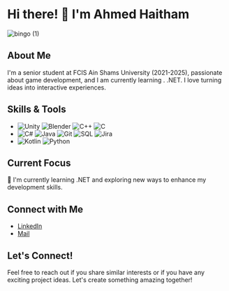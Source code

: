 # Hi there! 👋 I'm Ahmed Haitham

![bingo (1)](https://github.com/Sian1902/Sian1902/assets/96428026/52bddaae-b02d-46d4-b3f1-1103db1eb60f)


## About Me
I'm a senior student at FCIS Ain Shams University (2021-2025), passionate about game development, and I am currently learning .  .NET. I love turning ideas into interactive experiences.

## Skills & Tools
- ![Unity](https://img.shields.io/badge/Unity-Game%20Development-blue?logo=unity)  ![Blender](https://img.shields.io/badge/Blender-3D%20Modeling-orange?logo=blender) ![C++](https://img.shields.io/badge/C++-Programming-blue?logo=c%2B%2B) ![C](https://img.shields.io/badge/C-Programming-lightgrey?logo=c) 
- ![C#](https://img.shields.io/badge/C%23-Programming-green?logo=c-sharp) ![Java](https://img.shields.io/badge/Java-Programming-red?logo=java) ![Git](https://img.shields.io/badge/Git-Version%20Control-lightgrey?logo=git) ![SQL](https://img.shields.io/badge/SQL-Database-blue?logo=sql) ![Jira](https://img.shields.io/badge/Jira-Software-blue?logo=jira)
- ![Kotlin](https://img.shields.io/badge/Kotlin-Programming-blue?logo=kotlin) ![Python](https://img.shields.io/badge/Python-Programming-blue?logo=python)


## Current Focus
🌱 I'm currently learning .NET and exploring new ways to enhance my development skills.

## Connect with Me
- [LinkedIn](https://www.linkedin.com/in/ahmed--haitham/)
- [Mail](ahmedhaitham042@gmail.com)


## Let's Connect!
Feel free to reach out if you share similar interests or if you have any exciting project ideas. Let's create something amazing together!
